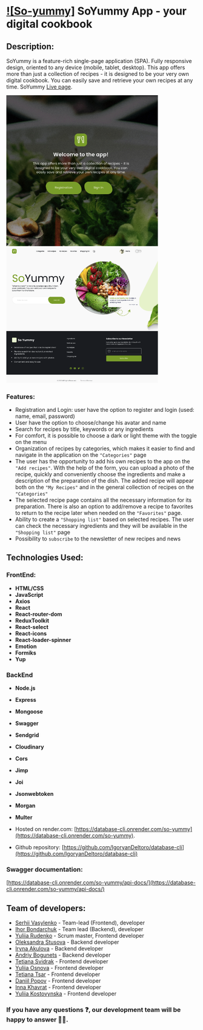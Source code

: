 # [![So-yummy]](./src/images/logo.svg) SoYummy App - your digital cookbook
## Description:
SoYummy is a feature-rich single-page application (SPA). Fully responsive design, oriented to any device (mobile, tablet, desktop).
This app offers more than just a collection of recipes - it is designed to be your very own digital cookbook. You can easily save and retrieve your own recipes at any time.
SoYummy [Live page](https://serhii-vasylenko.github.io/goit-final-project/).

<span>
<img src="./src/images/readme/so-yummy-sample-2.png" width="400" title="welcome">
</span>
<span>
<img src="./src/images/readme/soymmy_sample_1.png" width="400" title="welcome">
</span>

### Features:
- Registration and Login: user have the option to register and login (used: name, email, password)
- User have the option to choose/change his avatar and name
- Search for recipes by title, keywords or any ingredients
- For comfort, it is possible to choose a dark or light theme with the toggle on the menu
- Organization of recipes by categories, which makes it easier to find and navigate in the application on the `"Categories"` page
- The user has the opportunity to add his own recipes to the app on the `"Add recipes"`. With the help of the form, you can upload a photo of the recipe, quickly and conveniently choose the ingredients and make a description of the preparation of the dish. The added recipe will appear both on the `"My Recipes"` and in the general collection of recipes on the `"Categories"`
- The selected recipe page contains all the necessary information for its preparation. There is also an option to add/remove a recipe to favorites to return to the recipe later when needed on the `"Favorites"` page.
- Ability to create a `"Shopping list"` based on selected recipes. The user can check the necessary ingredients and they will be available in the `"Shopping list"` page
- Possibility to `subscribe` to the newsletter of new recipes and news


## Technologies Used:

### FrontEnd:
- **HTML/CSS** 
- **JavaScript** 
- **Axios** 
- **React** 
- **React-router-dom** 
- **ReduxToolkit** 
- **React-select** 
- **React-icons** 
- **React-loader-spinner** 
- **Emotion** 
- **Formiks** 
- **Yup** 

### BackEnd
- **Node.js**
- **Express**
- **Mongoose**
- **Swagger**
- **Sendgrid**
- **Cloudinary**
- **Cors**
- **Jimp**
- **Joi**
- **Jsonwebtoken**
- **Morgan**
- **Multer**

- Hosted on render.com: [https://database-cli.onrender.com/so-yummy](https://database-cli.onrender.com/so-yummy).
- Github repository: [https://github.com/IgoryanDeltoro/database-cli](https://github.com/IgoryanDeltoro/database-cli)

### Swagger documentation:
[https://database-cli.onrender.com/so-yummy/api-docs/](https://database-cli.onrender.com/so-yummy/api-docs/)

## Team of developers:

- [Serhii Vasylenko](https://github.com/serhii-vasylenko) - Team-lead (Frontend), developer
- [Ihor Bondarchuk](https://github.com/IgoryanDeltoro) - Team lead (Backend), developer
- [Yuliia Rudenko](https://github.com/yulyarudenko88) - Scrum master, Frontend developer 
- [Oleksandra Stusova](https://github.com/OleksandraSt) - Backend developer
- [Iryna Akulova](https://github.com/IraAkulova) - Backend developer
- [Andriy Bogunets](https://github.com/ABogunets) - Backend developer
- [Tetiana Svidrak](https://github.com/tetianasvidrak) - Frontend developer
- [Yuliia Osnova](https://github.com/yuliaosnova) - Frontend developer
- [Tetiana Tsar](https://github.com/tumanchyk) - Frontend developer
- [Daniil Popov](https://github.com/DaniilPopov0809) - Frontend developer
- [Inna Khavrat](https://github.com/khavrat) - Frontend developer
- [Yuliia Kostovynska](https://github.com/Tinkkid) - Frontend developer

### If you have any questions :question:, our development team will be happy to answer :technologist:.
